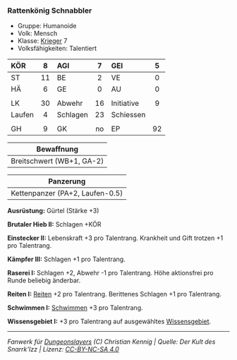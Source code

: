 ### Rattenkönig Schnabbler

- Gruppe: Humanoide
- Volk: Mensch
- Klasse: [Krieger](../../grw/charaktere-klasse-krieger.md) 7
- Volksfähigkeiten: Talentiert

| KÖR    |  8  | AGI      |  7  | GEI        |  5  |
| :----- | :-: | :------- | :-: | :--------- | :-: |
| ST     | 11  | BE       |  2  | VE         |  0  |
| HÄ     |  6  | GE       |  0  | AU         |  0  |
|        |     |          |     |            |     |
| LK     | 30  | Abwehr   | 16  | Initiative |  9  |
| Laufen |  4  | Schlagen | 23  | Schiessen  |     |
|        |     |          |     |            |     |
| GH     |  9  | GK       | no  | EP         | 92  |

|        Bewaffnung         |
| :-----------------------: |
| Breitschwert (WB+1, GA-2) |

|            Panzerung            |
| :-----------------------------: |
| Kettenpanzer (PA+2, Laufen-0.5) |

**Ausrüstung:** Gürtel (Stärke +3)

**Brutaler Hieb II:** Schlagen +KÖR

**Einstecker II:** Lebenskraft +3 pro Talentrang. Krankheit und Gift trotzen +1 pro Talentrang.

**Kämpfer III:** Schlagen +1 pro Talentrang.

**Raserei I:** Schlagen +2, Abwehr -1 pro Talentrang. Höhe aktionsfrei pro Runde beliebig änderbar.

**Reiten I:** [Reiten](../../grw/talente/reiten.md) +2 pro Talentrang. Berittenes Schlagen +1 pro Talentrang.

**Schwimmen I:** [Schwimmen](../../grw/talente/schwimmen.md) +3 pro Talentrang.

**Wissensgebiet I:** +3 pro Talentrang auf ausgewähltes [Wissensgebiet](../../grw/talente/wissensgebiet.md).

---

_Fanwerk für [Dungeonslayers](https://www.dungeonslayers.net/) (C) Christian Kennig | Quelle: Der Kult des Snarrk'Izz | Lizenz: [CC-BY-NC-SA 4.0](https://creativecommons.org/licenses/by-nc-sa/4.0/deed.de)_
